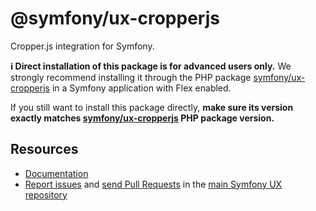 # @symfony/ux-cropperjs

Cropper.js integration for Symfony.

**ℹ️ Direct installation of this package is for advanced users only.** We strongly recommend installing it through the PHP package [symfony/ux-cropperjs](https://packagist.org/packages/symfony/ux-cropperjs) in a Symfony application with Flex enabled.

If you still want to install this package directly, **make sure its version exactly matches [symfony/ux-cropperjs](https://packagist.org/packages/symfony/ux-cropperjs) PHP package version.**

## Resources

-   [Documentation](https://symfony.com/bundles/ux-cropperjs/current/index.html)
-   [Report issues](https://github.com/symfony/ux/issues) and
    [send Pull Requests](https://github.com/symfony/ux/pulls)
    in the [main Symfony UX repository](https://github.com/symfony/ux)
